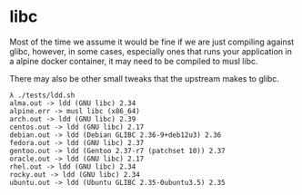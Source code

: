 # libc

Most of the time we assume it would be fine if we are just compiling against
glibc, however, in some cases, especially ones that runs your application in a
alpine docker container, it may need to be compiled to musl libc.

There may also be other small tweaks that the upstream makes to glibc.

```
λ ./tests/ldd.sh
alma.out -> ldd (GNU libc) 2.34
alpine.err -> musl libc (x86_64)
arch.out -> ldd (GNU libc) 2.39
centos.out -> ldd (GNU libc) 2.17
debian.out -> ldd (Debian GLIBC 2.36-9+deb12u3) 2.36
fedora.out -> ldd (GNU libc) 2.37
gentoo.out -> ldd (Gentoo 2.37-r7 (patchset 10)) 2.37
oracle.out -> ldd (GNU libc) 2.17
rhel.out -> ldd (GNU libc) 2.34
rocky.out -> ldd (GNU libc) 2.34
ubuntu.out -> ldd (Ubuntu GLIBC 2.35-0ubuntu3.5) 2.35
```
